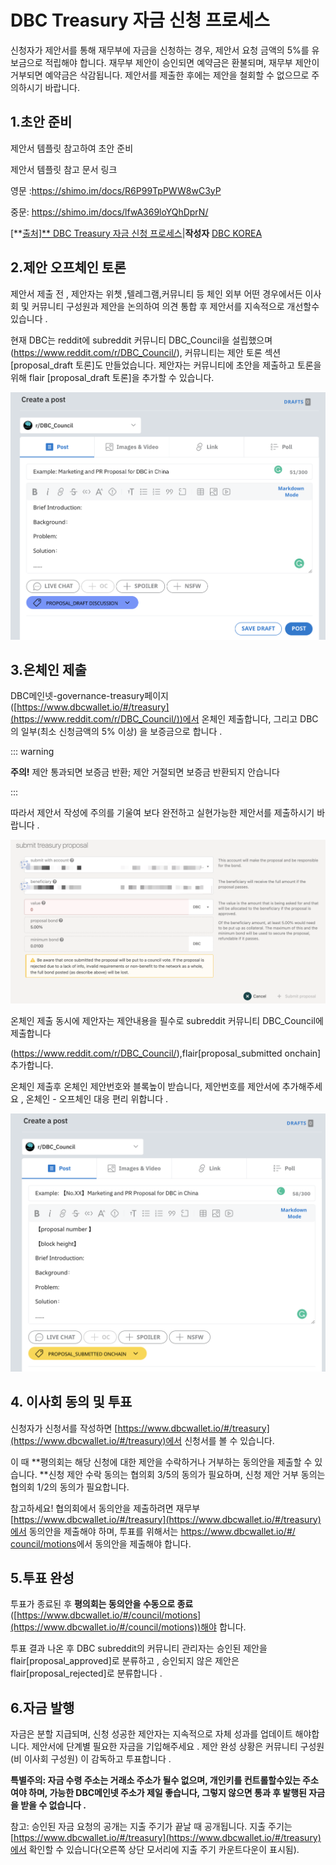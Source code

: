 # DBC Treasury 자금 신청 프로세스

신청자가 제안서를 통해 재무부에 자금을 신청하는 경우, 제안서 요청 금액의 5%를 유보금으로 적립해야 합니다. 재무부 제안이 승인되면 예약금은 환불되며, 재무부 제안이 거부되면 예약금은 삭감됩니다. 제안서를 제출한 후에는 제안을 철회할 수 없으므로 주의하시기 바랍니다.

## 1.초안 준비

제안서 템플릿 참고하여 초안 준비

제안서 템플릿 참고 문서 링크

영문 :https://shimo.im/docs/R6P99TpPWW8wC3yP

중문: https://shimo.im/docs/lfwA369loYQhDprN/

[**[출처\]** ](https://shimo.im/docs/lfwA369loYQhDprN/)[DBC Treasury 자금 신청 프로세스](https://blog.naver.com/dbc_korea/222642257067)|**작성자** [DBC KOREA](https://blog.naver.com/dbc_korea)

## 2.제안 오프체인 토론

제안서 제출 전 , 제안자는 위쳇 ,텔레그램,커뮤니티 등 체인 외부 어떤 경우에서든 이사회 및 커뮤니티 구성원과 제안을 논의하여 의견 통합 후 제안서를 지속적으로 개선할수 있습니다 .

현재 DBC는 reddit에 subreddit 커뮤니티 DBC_Council을 설립했으며(https://www.reddit.com/r/DBC_Council/), 커뮤니티는 제안 토론 섹션[proposal_draft 토론]도 만들었습니다. 제안자는 커뮤니티에 초안을 제출하고 토론을 위해 flair [proposal_draft 토론]을 추가할 수 있습니다.

![](./assets/apply-treasury.assets/1.png)

## 3.온체인 제출

DBC메인넷-governance-treasury페이지 ([https://www.dbcwallet.io/#/treasury](https://www.reddit.com/r/DBC_Council/))에서 온체인 제출합니다, 그리고 DBC의 일부(최소 신청금액의 5% 이상) 을 보증금으로 합니다 .

::: warning

**주의!** 제안 통과되면 보증금 반환; 제안 거절되면 보증금 반환되지 안습니다

:::

따라서 제안서 작성에 주의를 기울여 보다 완전하고 실현가능한 제안서를 제출하시기 바랍니다 .

![](./assets/apply-treasury.assets/2.png)

온체인 제출 동시에 제안자는 제안내용을 필수로 subreddit 커뮤니티 DBC_Council에 제출합니다

(https://www.reddit.com/r/DBC_Council/),flair[proposal_submitted onchain]추가합니다.

온체인 제출후 온체인 제안번호와 블록높이 받습니다, 제안번호를 제안서에 추가해주세요 , 온체인 - 오프체인 대응 편리 위합니다 .

![](./assets/apply-treasury.assets/4.png)

## 4. 이사회 동의 및 투표

신청자가 신청서를 작성하면 [https://www.dbcwallet.io/#/treasury](https://www.dbcwallet.io/#/treasury)에서 신청서를 볼 수 있습니다.

이 때 **평의회는 해당 신청에 대한 제안을 수락하거나 거부하는 동의안을 제출할 수 있습니다. **신청 제안 수락 동의는 협의회 3/5의 동의가 필요하며, 신청 제안 거부 동의는 협의회 1/2의 동의가 필요합니다.

참고하세요! 협의회에서 동의안을 제출하려면 재무부 [https://www.dbcwallet.io/#/treasury](https://www.dbcwallet.io/#/treasury)에서 동의안을 제출해야 하며, 투표를 위해서는 [https://www.dbcwallet.io/#/ council/motions](https://www.dbcwallet.io/#/council/motions)에서 동의안을 제출해야 합니다.

## 5.투표 완성

투표가 종료된 후 **평의회는 동의안을 수동으로 종료**([https://www.dbcwallet.io/#/council/motions](https://www.dbcwallet.io/#/council/motions))해야 합니다.

투표 결과 나온 후 DBC subreddit의 커뮤니티 관리자는 승인된 제안을 flair[proposal_approved]로 분류하고 , 승인되지 않은 제안은 flair[proposal_rejected]로 분류합니다 .

## 6.자금 발행

자금은 분할 지급되며, 신청 성공한 제안자는 지속적으로 자체 성과를 업데이트 해야합니다. 제안서에 단계별 필요한 자금을 기입해주세요 . 제안 완성 상황은 커뮤니티 구성원 (비 이사회 구성원) 이 감독하고 투표합니다 .

**특별주의: 자금 수령 주소는 거래소 주소가 될수 없으며, 개인키를 컨트롤할수있는 주소여야 하며, 가능한 DBC메인넷 주소가 제일 좋습니다, 그렇지 않으면 통과 후 발행된 자금을 받을 수 없습니다 .**

참고: 승인된 자금 요청의 공개는 지출 주기가 끝날 때 공개됩니다. 지출 주기는 [https://www.dbcwallet.io/#/treasury](https://www.dbcwallet.io/#/treasury)에서 확인할 수 있습니다(오른쪽 상단 모서리에 지출 주기 카운트다운이 표시됨).
